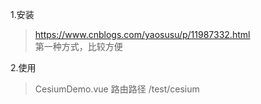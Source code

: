 1.安装
>https://www.cnblogs.com/yaosusu/p/11987332.html  
>第一种方式，比较方便  

2.使用  
>CesiumDemo.vue  路由路径 /test/cesium
